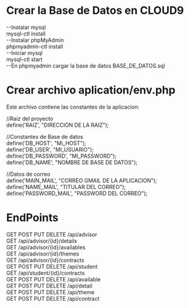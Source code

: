# Crear la Base de Datos en CLOUD9
--Instalar mysql<br>
mysql-ctl install<br>
--Instalar phpMyAdmin<br>
phpmyadmin-ctl install<br>
--Iniciar mysql<br>
mysql-ctl start<br>
--En phpmyadmin cargar la base de datos BASE_DE_DATOS.sql<br>

# Crear archivo aplication/env.php
Este archivo contiene las constantes de la aplicacion:<br>

//Raiz del proyecto<br>
define('RAIZ', "DIRECCION DE LA RAIZ");<br>

//Constantes de Base de datos<br>
define('DB_HOST', "Mi_HOST");<br>
define('DB_USER', "MI_USUARIO");<br>
define('DB_PASSWORD', "MI_PASSWORD");<br>
define('DB_NAME', "NOMBRE DE BASE DE DATOS");<br>

//Datos de correo<br>
define('MAIN_MAIL', "CORREO GMAIL DE LA APLICACION");<br>
define('NAME_MAIL', "TITULAR DEL CORREO");<br>
define('PASSWORD_MAIL', "PASSWORD DEL CORREO");<br>



# EndPoints 
GET POST PUT DELETE /api/advisor<br>
GET                 /api/advisor/{id}/details<br>
GET                 /api/advisor/{id}/availables<br>
GET                 /api/advisor/{id}/themes<br>
GET                 /api/advisor/{id}/contracts<br>
GET POST PUT DELETE /api/student<br>
GET                 /api/student/{id}/contracts<br>
GET POST PUT DELETE /api/available<br>
GET POST PUT DELETE /api/detail<br>
GET POST PUT DELETE /api/theme<br>
GET POST PUT DELETE /api/contract<br>
